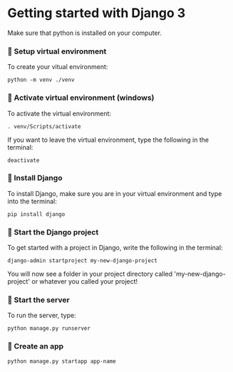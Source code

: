 # Getting started with Django 3

Make sure that python is installed on your computer.

### :pencil: Setup virtual environment
To create your vitual environment:
```
python -m venv ./venv
```
### :pencil: Activate virtual environment (windows)
To activate the virtual environment:
```
. venv/Scripts/activate
```

If you want to leave the virtual environment, type the following in the terminal:
```
deactivate
```
### :pencil: Install Django
To install Django, make sure you are in your virtual environment and type into the terminal:
```
pip install django
```

### :pencil: Start the Django project
To get started with a project in Django, write the following in the terminal:
```
django-admin startproject my-new-django-project
```
You will now see a folder in your project directory called 'my-new-django-project' or whatever you called your project!

### :pencil: Start the server

To run the server, type:

```
python manage.py runserver
```
### :pencil: Create an app
```
python manage.py startapp app-name
```